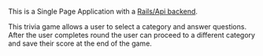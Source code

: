 This is a Single Page Application with a [Rails/Api backend](https://github.com/jlesly/trivia_ff_backend). 

This trivia game allows a user to select a category and answer questions. After the user completes round the user can proceed to a different category and save their score at the end of the game. 


